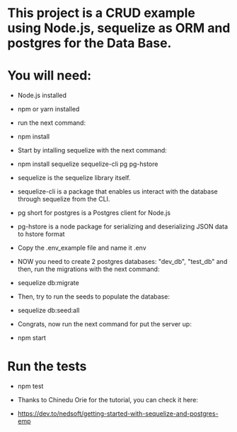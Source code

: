 # This project is a CRUD example using Node.js, sequelize as ORM and postgres for the Data Base. 

# You will need: 
* Node.js installed
* npm or yarn installed

* run the next command:
- npm install

* Start by intalling sequelize with the next command:
- npm install sequelize sequelize-cli pg pg-hstore

* sequelize is the sequelize library itself.
* sequelize-cli is a package that enables us interact with the database through sequelize from the CLI.
* pg short for postgres is a Postgres client for Node.js
* pg-hstore is a node package for serializing and deserializing JSON data to hstore format

* Copy the .env_example file and name it .env

* NOW you need to create 2 postgres databases: "dev_db", "test_db" and then, run the migrations with the next command:
- sequelize db:migrate

* Then, try to run the seeds to populate the database:
- sequelize db:seed:all

* Congrats, now run the next command for put the server up:
- npm start

# Run the tests
* npm test

* Thanks to Chinedu Orie for the tutorial, you can check it here: 
* https://dev.to/nedsoft/getting-started-with-sequelize-and-postgres-emp
 